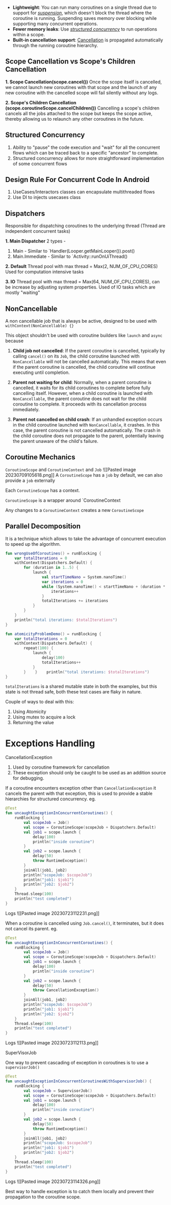 - **Lightweight**: You can run many coroutines on a single thread due to support for [_suspension_](https://kotlinlang.org/docs/reference/coroutines/basics.html), which doesn't block the thread where the coroutine is running. Suspending saves memory over blocking while supporting many concurrent operations.
- **Fewer memory leaks**: Use [_structured concurrency_](https://kotlinlang.org/docs/reference/coroutines/basics.html#structured-concurrency) to run operations within a scope.
- **Built-in cancellation support**: [Cancellation](https://kotlinlang.org/docs/reference/coroutines/cancellation-and-timeouts.html) is propagated automatically through the running coroutine hierarchy.

## Scope Cancellation vs Scope's Children Cancellation

**1. Scope Cancellation(scope.cancel())**
Once the scope itself is cancelled, we cannot launch new coroutines with that scope and the launch of any new coroutine with the cancelled scope will fail silently without any logs. 

**2. Scope's Children Cancellation (scope.coroutineScope.cancelChildren())**
Cancelling a scope's children cancels all the jobs attached to the scope but keeps the scope active, thereby allowing us to relaunch any other coroutines in the future.


## Structured Concurrency
1. Ability to "pause" the code execution and "wait" for all the concurrent flows which can be traced back to a specific "ancestor" to complete.
2. Structured concurrency  allows for more straightforward implementation of some concurrent flows

## Design Rule For Concurrent Code In Android
1. UseCases/Interactors classes can encapsulate multithreaded flows
2. Use DI to injects usecases class


## Dispatchers
Responsible for dispatching coroutines to the underlying thread
(Thread are independent concurrent tasks)

**1. Main Dispatcher**
2 types - 
1. Main - Similar to `Handler(Looper.getMainLooper()).post()
2. Main.Immediate - Similar to `Activity::runOnUiThread()

**2. Default**
Thread pool with max thread = Max(2, NUM_OF_CPU_CORES)
Used for computation intensive tasks

**3. IO**
Thread pool with max thread = Max(64, NUM_OF_CPU_CORES), can be increase by adjusting system properties.
Used of IO tasks which are mostly "waiting"


## NonCancellable
A non cancellable job that is always be active, designed to be used with `withContext(NonCancellable) {}`

This object shouldn't be used with coroutine builders like `launch` and `async` because

1. **Child job not cancelled**: If the parent coroutine is cancelled, typically by calling `cancel()` on its `Job`, the child coroutine launched with `NonCancellable` will not be cancelled automatically. This means that even if the parent coroutine is cancelled, the child coroutine will continue executing until completion.

2. **Parent not waiting for child**: Normally, when a parent coroutine is cancelled, it waits for its child coroutines to complete before fully cancelling itself. However, when a child coroutine is launched with `NonCancellable`, the parent coroutine does not wait for the child coroutine to complete. It proceeds with its cancellation process immediately.

4. **Parent not cancelled on child crash**: If an unhandled exception occurs in the child coroutine launched with `NonCancellable`, it crashes. In this case, the parent coroutine is not cancelled automatically. The crash in the child coroutine does not propagate to the parent, potentially leaving the parent unaware of the child's failure.


## Coroutine Mechanics

`CoroutineScope` and `CoroutineContext` and `Job`
![[Pasted image 20230709105618.png]]
A `CoroutineScope` has a `job` by default, we can also provide a `job` externally

Each `CoroutineScope` has a context.

`CoroutineScope` is a wrapper around `CoroutineContext

Any changes to a `CoroutineContext` creates a new  `CoroutineScope`


## Parallel Decomposition

It is a technique which allows to take the advantage of concurrent execution to speed up the algorithm.

``` kotlin
fun wrongUseOfCoroutines() = runBlocking {  
    var totalIterations = 0  
    withContext(Dispatchers.Default) {  
        for (duration in 1..5) {  
            launch {  
                val startTimeNano = System.nanoTime()  
                var iterations = 0  
                while (System.nanoTime() < startTimeNano + (duration * 10f.pow(9))) {  
                    iterations++  
                }  
                totalIterations += iterations  
            }  
        }  
    }  
    println("total iterations: $totalIterations")  
}
```

``` kotlin
fun atomicityProblemDemo() = runBlocking {  
    var totalIterations = 0  
    withContext(Dispatchers.Default) {  
        repeat(100) {  
            launch {  
                delay(100)  
                totalIterations++  
            }  
        }    }    println("total iterations: $totalIterations")  
}
```

`totalIterations` is a shared mutable state in both the examples, but this state is not thread safe, both these test cases are flaky in nature.

Couple of ways to deal with this:
1. Using Atomicity
2. Using mutex to acquire a lock
3. Returning the value


# Exceptions Handling

CancellationException 

1. Used by coroutine framework for cancellation
2. These exception should only be caught to be used as an addition source for debugging.


If a coroutine encounters exception other than `CancellationException` it cancels the parent with that exception, this is used to provide a stable hierarchies for structured concurrency. eg.
```kotlin
@Test  
fun uncaughtExceptionInConcurrentCoroutines() {  
    runBlocking {  
        val scopeJob = Job()  
        val scope = CoroutineScope(scopeJob + Dispatchers.Default)  
        val job1 = scope.launch {  
            delay(100)  
            println("inside coroutine")  
        }  
        val job2 = scope.launch {  
            delay(50)  
            throw RuntimeException()  
        }  
        joinAll(job1, job2)  
        println("scopeJob: $scopeJob")  
        println("job1: $job1")  
        println("job2: $job2")  
    }  
    Thread.sleep(100)  
    println("test completed")  
}
```

Logs
![[Pasted image 20230723112231.png]]


When a coroutine is cancelled using `Job.cancel()`, it terminates, but it does not cancel its parent. eg.
```kotlin
@Test  
fun uncaughtExceptionInConcurrentCoroutines() {  
    runBlocking {  
        val scopeJob = Job()  
        val scope = CoroutineScope(scopeJob + Dispatchers.Default)  
        val job1 = scope.launch {  
            delay(100)  
            println("inside coroutine")  
        }  
        val job2 = scope.launch {  
            delay(50)  
            throw CancellationException()  
        }  
        joinAll(job1, job2)  
        println("scopeJob: $scopeJob")  
        println("job1: $job1")  
        println("job2: $job2")  
    }  
    Thread.sleep(100)  
    println("test completed")  
}
```

Logs
![[Pasted image 20230723112113.png]]



SuperVisorJob

One way to prevent cascading of exception in coroutines is to use a `supervisorJob()`

```kotlin
@Test  
fun uncaughtExceptionInConcurrentCoroutinesWithSupervisorJob() {  
    runBlocking {  
        val scopeJob = SupervisorJob()  
        val scope = CoroutineScope(scopeJob + Dispatchers.Default)  
        val job1 = scope.launch {  
            delay(100)  
            println("inside coroutine")  
        }  
        val job2 = scope.launch {  
            delay(50)  
            throw RuntimeException()  
        }  
        joinAll(job1, job2)  
        println("scopeJob: $scopeJob")  
        println("job1: $job1")  
        println("job2: $job2")  
    }  
    Thread.sleep(100)  
    println("test completed")  
}
```

Logs
![[Pasted image 20230723114326.png]]


Best way to handle exception is to catch them locally and prevent their propagation to the coroutine scope.